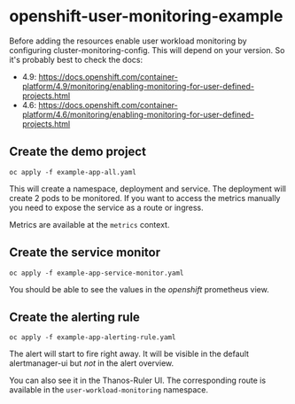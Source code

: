 # openshift-user-monitoring-example

Before adding the resources enable user workload monitoring by configuring cluster-monitoring-config. This will depend on your version. So it's probably best to check the docs:

* 4.9: https://docs.openshift.com/container-platform/4.9/monitoring/enabling-monitoring-for-user-defined-projects.html
* 4.6: https://docs.openshift.com/container-platform/4.6/monitoring/enabling-monitoring-for-user-defined-projects.html

## Create the demo project

```oc apply -f example-app-all.yaml```

This will create a namespace, deployment and service. The deployment will create 2 pods to be monitored.
If you want to access the metrics manually you need to expose the service as a route or ingress. 

Metrics are available at the ```metrics``` context.

## Create the service monitor

```oc apply -f example-app-service-monitor.yaml```

You should be able to see the values in the _openshift_ prometheus view.

## Create the alerting rule

```oc apply -f example-app-alerting-rule.yaml```

The alert will start to fire right away. It will be visible in the default alertmanager-ui but _not_ in the alert overview.

You can also see it in the Thanos-Ruler UI. The corresponding route is available in the ```user-workload-monitoring``` namespace.
